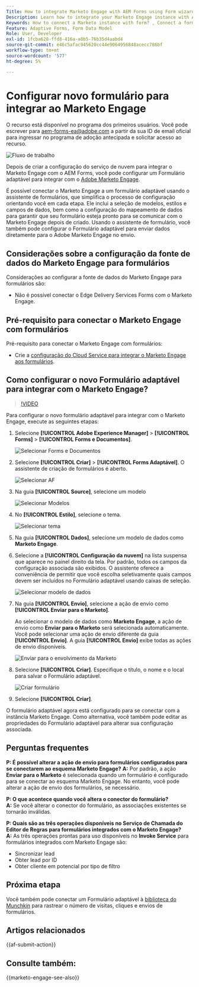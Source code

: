 ```yaml
---
Title: How to integrate Marketo Engage with AEM Forms using Form wizard?
Description: Learn how to integrate your Marketo Engage instance with AEM Forms using form wizard.
Keywords: How to connect a Marketo instance with form? , Connect a form to Marketo, Integrate a form with Marketo Engage, Integrate an Adaptive Form with a Marketo instance.
Feature: Adaptive Forms, Form Data Model
Role: User, Developer
exl-id: 1fcba628-ffd8-416a-a8b5-76b35d4aabd4
source-git-commit: e46c5afac945620cc44e9064956848acecc786bf
workflow-type: tm+mt
source-wordcount: '577'
ht-degree: 5%

---
```


# Configurar novo formulário para integrar ao Marketo Engage

<span class="preview"> O recurso está disponível no programa dos primeiros usuários. Você pode escrever para aem-forms-ea@adobe.com a partir da sua ID de email oficial para ingressar no programa de adoção antecipada e solicitar acesso ao recurso. </span>

![Fluxo de trabalho](/help/forms/assets/workflow-marketo-4.png)

Depois de criar a configuração do serviço de nuvem para integrar o Marketo Engage com o AEM Forms, você pode configurar um Formulário adaptável para integrar com o [Adobe Marketo Engage](https://experienceleague.adobe.com/en/docs/marketo/using/home).

É possível conectar o Marketo Engage a um formulário adaptável usando o assistente de formulários, que simplifica o processo de configuração orientando você em cada etapa. Ele inclui a seleção de modelos, estilos e campos de dados, bem como a configuração do mapeamento de dados para garantir que seu formulário esteja pronto para se comunicar com o Marketo Engage depois de criado. Usando o assistente de formulário, você também pode configurar o Formulário adaptável para enviar dados diretamente para o Adobe Marketo Engage no envio.

## Considerações sobre a configuração da fonte de dados do Marketo Engage para formulários

Considerações ao configurar a fonte de dados do Marketo Engage para formulários são:

* Não é possível conectar o Edge Delivery Services Forms com o Marketo Engage.

## Pré-requisito para conectar o Marketo Engage com formulários

Pré-requisito para conectar o Marketo Engage com formulários:

* Crie a [configuração do Cloud Service para integrar o Marketo Engage aos formulários](/help/forms/integrate-form-to-marketo-engage.md).

## Como configurar o novo Formulário adaptável para integrar com o Marketo Engage?

>[!VIDEO](https://video.tv.adobe.com/v/3442867/marketo-aem-marketo-engage-engage-aem-forms)

Para configurar o novo formulário adaptável para integrar com o Marketo Engage, execute as seguintes etapas:

1. Selecione **[!UICONTROL Adobe Experience Manager]** > **[!UICONTROL Forms]** > **[!UICONTROL Forms e Documentos]**.

   ![Selecionar Forms e Documentos](/help/forms/assets/select-forms.png)

1. Selecione **[!UICONTROL Criar]** > **[!UICONTROL Forms Adaptável]**. O assistente de criação de formulários é aberto.

   ![Selecionar AF](/help/forms/assets/select-create-forms.png)

1. Na guia **[!UICONTROL Source]**, selecione um modelo

   ![Selecionar Modelos](/help/forms/assets/select-template.png)

1. No **[!UICONTROL Estilo]**, selecione o tema.

   ![Selecionar tema](/help/forms/assets/select-form-theme.png)


1. Na guia **[!UICONTROL Dados]**, selecione um modelo de dados como **Marketo Engage**.

1. Selecione a **[!UICONTROL Configuração da nuvem]** na lista suspensa que aparece no painel direito da tela.
Por padrão, todos os campos da configuração associada são exibidos. O assistente oferece a conveniência de permitir que você escolha seletivamente quais campos devem ser incluídos no Formulário adaptável usando caixas de seleção.

   ![Selecionar modelo de dados](/help/forms/assets/select-marketo-data.png)

1. Na guia **[!UICONTROL Envio]**, selecione a ação de envio como **[!UICONTROL Enviar para o Marketo]**.

   Ao selecionar o modelo de dados como **Marketo Engage**, a ação de envio como **Enviar para o Marketo** será selecionada automaticamente. Você pode selecionar uma ação de envio diferente da guia **[!UICONTROL Envio]**. A guia **[!UICONTROL Envio]** exibe todas as ações de envio disponíveis.

   ![Enviar para o envolvimento da Marketo](/help/forms/assets/select-marketo-engage.png)

1. Selecione **[!UICONTROL Criar]**. Especifique o título, o nome e o local para salvar o Formulário adaptável.

   ![Criar formulário](/help/forms/assets/create-marketo-form.png)

1. Selecione **[!UICONTROL Criar]**.

O formulário adaptável agora está configurado para se conectar com a instância Marketo Engage. Como alternativa, você também pode editar as propriedades do Formulário adaptável para alterar sua configuração associada.

## Perguntas frequentes

**P: É possível alterar a ação de envio para formulários configurados para se conectarem ao esquema Marketo Engage?**
**A:** Por padrão, a ação **Enviar para o Marketo** é selecionada quando um formulário é configurado para se conectar ao esquema Marketo Engage. No entanto, você pode alterar a ação de envio dos formulários, se necessário.


**P: O que acontece quando você altera o conector do formulário?**\
**A:** Se você alterar o conector do formulário, as associações existentes se tornarão inválidas.

**P: Quais são as três operações disponíveis no Serviço de Chamada do Editor de Regras para formulários integrados com o Marketo Engage?**\
**A:** As três operações prontas para uso disponíveis no **Invoke Service** para formulários integrados com Marketo Engage são:
* Sincronizar lead
* Obter lead por ID
* Obter cliente em potencial por tipo de filtro

## Próxima etapa

Você também pode conectar um Formulário adaptável à [biblioteca do Munchkin](https://experienceleague.adobe.com/en/docs/marketo/using/product-docs/administration/setup/munchkin) para rastrear o número de visitas, cliques e envios de formulários.

## Artigos relacionados

{{af-submit-action}}

## Consulte também:

{{marketo-engage-see-also}}
